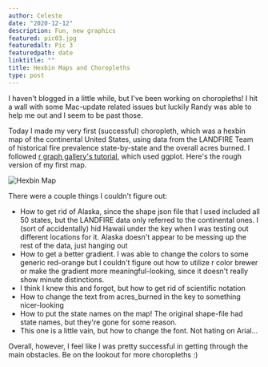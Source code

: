 ```yaml
---
author: Celeste
date: "2020-12-12"
description: Fun, new graphics
featured: pic03.jpg
featuredalt: Pic 3
featuredpath: date
linktitle: ""
title: Hexbin Maps and Choropleths
type: post
---
```


I haven't blogged in a little while, but I've been working on choropleths! I hit a wall with some Mac-update related issues but luckily Randy was able to help me out and I seem to be past those. 

Today I made my very first (successful) choropleth, which was a hexbin map of the continental United States, using data from the LANDFIRE Team of historical fire prevalence state-by-state and the overall acres burned. I followed [r graph gallery's tutorial](https://www.r-graph-gallery.com/328-hexbin-map-of-the-usa.html), which used ggplot. Here's the rough version of my first map.

![Hexbin Map](/img/2020/12.12/hexbin1.png)

There were a couple things I couldn't figure out:
* How to get rid of Alaska, since the shape json file that I used included all 50 states, but the LANDFIRE data only referred to the continental ones. I (sort of accidentally) hid Hawaii under the key when I was testing out different locations for it. Alaska doesn't appear to be messing up the rest of the data, just hanging out
* How to get a better gradient. I was able to change the colors to some generic red-orange but I couldn't figure out how to utilize r color brewer or make the gradient more meaningful-looking, since it doesn't really show minute distinctions.
* I think I knew this and forgot, but how to get rid of scientific notation
* How to change the text from acres_burned in the key to something nicer-looking
* How to put the state names on the map! The original shape-file had state names, but they're gone for some reason.
* This one is a little vain, but how to change the font. Not hating on Arial...

Overall, however, I feel like I was pretty successful in getting through the main obstacles. Be on the lookout for more choropleths :)